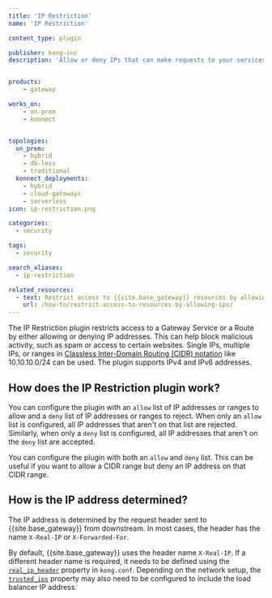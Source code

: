 ```yaml
---
title: 'IP Restriction'
name: 'IP Restriction'

content_type: plugin

publisher: kong-inc
description: 'Allow or deny IPs that can make requests to your services'


products:
    - gateway

works_on:
    - on-prem
    - konnect


topologies:
  on_prem:
    - hybrid
    - db-less
    - traditional
  konnect_deployments:
    - hybrid
    - cloud-gateways
    - serverless
icon: ip-restriction.png

categories:
  - security

tags:
  - security

search_aliases:
  - ip-restriction

related_resources:
  - text: Restrict access to {{site.base_gateway}} resources by allowing specific IPs
    url: /how-to/restrict-access-to-resources-by-allowing-ips/
---
```


The IP Restriction plugin restricts access to a Gateway Service or a Route by either allowing or denying IP addresses. This can help block malicious activity, such as spam or access to certain websites. Single IPs, multiple IPs, or ranges in [Classless Inter-Domain Routing (CIDR) notation](https://datatracker.ietf.org/doc/html/rfc4632) like 10.10.10.0/24 can be used. The plugin supports IPv4 and IPv6 addresses.

## How does the IP Restriction plugin work?

You can configure the plugin with an `allow` list of IP addresses or ranges to allow and a `deny` list of IP addresses or ranges to reject. When only an `allow` list is configured, all IP addresses that aren't on that list are rejected. Similarly, when only a `deny` list is configured, all IP addresses that aren't on the `deny` list are accepted. 

You can configure the plugin with both an `allow` and `deny` list. This can be useful if you want to allow a CIDR range but deny an IP address on that CIDR range.

## How is the IP address determined?

The IP address is determined by the request header sent to {{site.base_gateway}} from downstream. In most cases, the header has the name `X-Real-IP` or `X-Forwarded-For`.

By default, {{site.base_gateway}} uses the header name `X-Real-IP`. If a different header name is required, it needs to be defined using the [`real_ip_header`](/gateway/configuration/#real-ip-header) property in `kong.conf`. Depending on the network setup, the [`trusted_ips`](/gateway/configuration/#trusted-ips) property may also need to be configured to include the load balancer IP address.